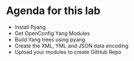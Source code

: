 # Agenda for this lab 

- Install Pyang
- Get OpenConfig Yang Modules
- Build Yang trees using pyang
- Create the XML, YML and JSON data encoding
- Upload your modules to create GitHub Repo
